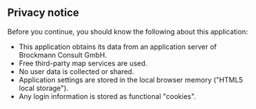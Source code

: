 ## Privacy notice

Before you continue, you should know the following about this application:

* This application obtains its data from an application server of Brockmann Consult GmbH.
* Free third-party map services are used.
* No user data is collected or shared.
* Application settings are stored in the local browser memory ("HTML5 local storage").
* Any login information is stored as functional "cookies".
